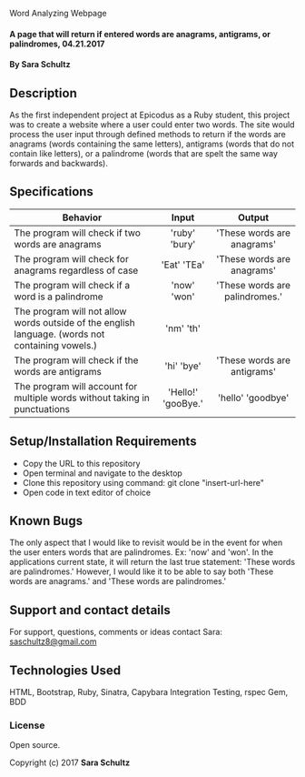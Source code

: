 Word Analyzing Webpage

#### A page that will return if entered words are anagrams, antigrams, or palindromes, 04.21.2017

#### By Sara Schultz

## Description

As the first independent project at Epicodus as a Ruby student, this project was to create a website where a user could enter two words. The site would process the user input through defined methods to return if the words are anagrams (words containing the same letters), antigrams (words that do not contain like letters), or a palindrome (words that are spelt the same way forwards and backwards).

## Specifications

| Behavior | Input | Output |
|----------|:-----:|:------:|
| The program will check if two words are anagrams | 'ruby' 'bury' | 'These words are anagrams' |
| The program will check for anagrams regardless of case  | 'Eat' 'TEa' | 'These words are anagrams' |
| The program will check if a word is a palindrome | 'now' 'won' | 'These words are palindromes.' |
| The program will not allow words outside of the english language. (words not containing vowels.) | 'nm' 'th' | | 'Please enter words in the english language.' |
| The program will check if the words are antigrams | 'hi' 'bye' | 'These words are antigrams' |
| The program will account for multiple words without taking in punctuations | 'Hello!' 'gooBye.' | 'hello' 'goodbye' |

## Setup/Installation Requirements

* Copy the URL to this repository
* Open terminal and navigate to the desktop
* Clone this repository using command: git clone "insert-url-here"
* Open code in text editor of choice

## Known Bugs

The only aspect that I would like to revisit would be in the event for when the user enters words that are palindromes. Ex: 'now' and 'won'. In the applications current state, it will return the last true statement: 'These words are palindromes.' However, I would like it to be able to say both 'These words are anagrams.' and 'These words are palindromes.'

## Support and contact details

For support, questions, comments or ideas contact Sara: saschultz8@gmail.com

## Technologies Used

HTML, Bootstrap, Ruby, Sinatra, Capybara Integration Testing, rspec Gem, BDD

### License

Open source.

Copyright (c) 2017 **Sara Schultz**

